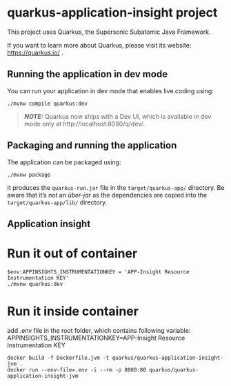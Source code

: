 # quarkus-application-insight project

This project uses Quarkus, the Supersonic Subatomic Java Framework.

If you want to learn more about Quarkus, please visit its website: https://quarkus.io/ .

## Running the application in dev mode

You can run your application in dev mode that enables live coding using:
```shell script
./mvnw compile quarkus:dev
```

> **_NOTE:_**  Quarkus now ships with a Dev UI, which is available in dev mode only at http://localhost:8080/q/dev/.

## Packaging and running the application

The application can be packaged using:
```shell script
./mvnw package
```
It produces the `quarkus-run.jar` file in the `target/quarkus-app/` directory.
Be aware that it’s not an _über-jar_ as the dependencies are copied into the `target/quarkus-app/lib/` directory.

## Application insight

# Run it out of container
```
$env:APPINSIGHTS_INSTRUMENTATIONKEY = 'APP-Insight Resource Instrumentation KEY'
./mvnw quarkus:dev
```

# Run it inside container
add .env file in the root folder, which contains following variable:
APPINSIGHTS_INSTRUMENTATIONKEY=APP-Insight Resource Instrumentation KEY
```
docker build -f Dockerfile.jvm -t quarkus/quarkus-application-insight-jvm .
docker run --env-file=.env -i --rm -p 8080:80 quarkus/quarkus-application-insight-jvm
```

